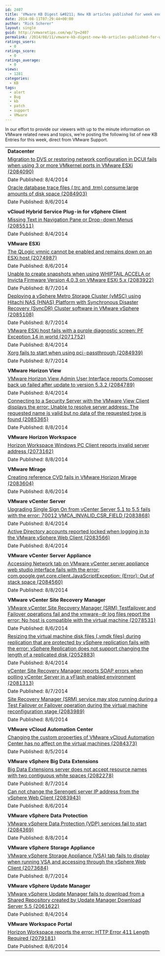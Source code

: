```yaml
---
id: 2407
title: 'VMware KB Digest &#8211; New KB articles published for week ending 8/9/14'
date: 2014-08-11T07:29:44+00:00
author: "Rick Scherer"
layout: single
guid: http://vmwaretips.com/wp/?p=2407
permalink: /2014/08/11/vmware-kb-digest-new-kb-articles-published-for-week-ending-8914/
ratings_users:
  - 0
ratings_score:
  - 0
ratings_average:
  - 0
views:
  - 1281
categories:
  - KB
tags:
  - alert
  - Bug
  - kb
  - patch
  - support
  - VMware
---
```

In our effort to provide our viewers with up to the minute information on VMware related news and topics, we&#8217;re posting the following list of new KB Entries for this week, direct from VMware Support.
  
<!--more-->

<table border="0" cellspacing="0" cellpadding="0">
  <tr>
    <td valign="top" width="727">
      <strong>Datacenter</strong>
    </td>
  </tr>
  
  <tr>
    <td valign="top" width="727">
      <a href="http://bit.ly/1sufsVb">Migration to DVS or restoring network configuration in DCUI fails when using 3 or more VMkernel ports in VMware ESXi (2084090)</a>
    </td>
  </tr>
  
  <tr>
    <td valign="top" width="727">
      Date Published: 8/4/2014
    </td>
  </tr>
  
  <tr>
    <td valign="top" width="727">
      <a href="http://bit.ly/1sufqws">Oracle database trace files (.trc and .trm) consume large amounts of disk space (2084903)</a>
    </td>
  </tr>
  
  <tr>
    <td valign="top" width="727">
      Date Published: 8/6/2014
    </td>
  </tr>
  
  <tr>
    <td valign="top" width="727">
    </td>
  </tr>
  
  <tr>
    <td valign="top" width="727">
      <strong>vCloud Hybrid Service Plug-in for vSphere Client</strong>
    </td>
  </tr>
  
  <tr>
    <td valign="top" width="727">
      <a href="http://bit.ly/1sufqwu">Missing Text in Navigation Pane or Drop-down Menus (2085511)</a>
    </td>
  </tr>
  
  <tr>
    <td valign="top" width="727">
      Date Published: 8/4/2014
    </td>
  </tr>
  
  <tr>
    <td valign="top" width="727">
    </td>
  </tr>
  
  <tr>
    <td valign="top" width="727">
      <strong>VMware ESXi</strong>
    </td>
  </tr>
  
  <tr>
    <td valign="top" width="727">
      <a href="http://bit.ly/1sufsVh">The QLogic vmnic cannot be enabled and remains down on an ESXi host (2074987)</a>
    </td>
  </tr>
  
  <tr>
    <td valign="top" width="727">
      Date Published: 8/6/2014
    </td>
  </tr>
  
  <tr>
    <td valign="top" width="727">
      <a href="http://bit.ly/1nIslDh">Unable to create snapshots when using WHIPTAIL ACCELA or Invicta Firmware Version 4.0.3 on VMware ESXi 5.x (2083922)</a>
    </td>
  </tr>
  
  <tr>
    <td valign="top" width="727">
      Date Published: 8/7/2014
    </td>
  </tr>
  
  <tr>
    <td valign="top" width="727">
      <a href="http://bit.ly/1sufqww">Deploying a vSphere Metro Storage Cluster (vMSC) using Hitachi NAS (HNAS) Platform with Synchronous Disaster Recovery (SyncDR) Cluster software in VMware vSphere (2085108)</a>
    </td>
  </tr>
  
  <tr>
    <td valign="top" width="727">
      Date Published: 8/7/2014
    </td>
  </tr>
  
  <tr>
    <td valign="top" width="727">
      <a href="http://bit.ly/1nIslDk">VMware ESXi host fails with a purple diagnostic screen: PF Exception 14 in world (2071752)</a>
    </td>
  </tr>
  
  <tr>
    <td valign="top" width="727">
      Date Published: 8/4/2014
    </td>
  </tr>
  
  <tr>
    <td valign="top" width="727">
      <a href="http://bit.ly/1nIslmN">Xorg fails to start when using pci-passthrough (2084939)</a>
    </td>
  </tr>
  
  <tr>
    <td valign="top" width="727">
      Date Published: 8/7/2014
    </td>
  </tr>
  
  <tr>
    <td valign="top" width="727">
    </td>
  </tr>
  
  <tr>
    <td valign="top" width="727">
      <strong>VMware Horizon View </strong>
    </td>
  </tr>
  
  <tr>
    <td valign="top" width="727">
      <a href="http://bit.ly/1nIslDo">VMware Horizon View Admin User Interface reports Composer back up failed after update to version 5.3.2 (2084789)</a>
    </td>
  </tr>
  
  <tr>
    <td valign="top" width="727">
      Date Published: 8/4/2014
    </td>
  </tr>
  
  <tr>
    <td valign="top" width="727">
      <a href="http://bit.ly/1nIslDq">Connecting to a Security Server with the VMware View Client displays the error: Unable to resolve server address: The requested name is valid but no data of the requested type is found (2085365)</a>
    </td>
  </tr>
  
  <tr>
    <td valign="top" width="727">
      Date Published: 8/8/2014
    </td>
  </tr>
  
  <tr>
    <td valign="top" width="727">
    </td>
  </tr>
  
  <tr>
    <td valign="top" width="727">
      <strong>VMware Horizon Workspace</strong>
    </td>
  </tr>
  
  <tr>
    <td valign="top" width="727">
      <a href="http://bit.ly/1nIslmT">Horizon Workspace Windows PC Client reports invalid server address (2073162)</a>
    </td>
  </tr>
  
  <tr>
    <td valign="top" width="727">
      Date Published: 8/8/2014
    </td>
  </tr>
  
  <tr>
    <td valign="top" width="727">
    </td>
  </tr>
  
  <tr>
    <td valign="top" width="727">
      <strong>VMware Mirage</strong>
    </td>
  </tr>
  
  <tr>
    <td valign="top" width="727">
      <a href="http://bit.ly/1nIslmV">Creating reference CVD fails in VMware Horizon Mirage (2083604)</a>
    </td>
  </tr>
  
  <tr>
    <td valign="top" width="727">
      Date Published: 8/6/2014
    </td>
  </tr>
  
  <tr>
    <td valign="top" width="727">
    </td>
  </tr>
  
  <tr>
    <td valign="top" width="727">
      <strong>VMware vCenter Server</strong>
    </td>
  </tr>
  
  <tr>
    <td valign="top" width="727">
      <a href="http://bit.ly/1sufw7k">Upgrading Single Sign On from vCenter Server 5.1 to 5.5 fails with the error: 70012 VMCA_INVALID_CSR_FIELD (2083868)</a>
    </td>
  </tr>
  
  <tr>
    <td valign="top" width="727">
      Date Published: 8/4/2014
    </td>
  </tr>
  
  <tr>
    <td valign="top" width="727">
      <a href="http://bit.ly/1suftbG">Active Directory accounts reported locked when logging in to the VMware vSphere Web Client (2083566)</a>
    </td>
  </tr>
  
  <tr>
    <td valign="top" width="727">
      Date Published: 8/4/2014
    </td>
  </tr>
  
  <tr>
    <td valign="top" width="727">
    </td>
  </tr>
  
  <tr>
    <td valign="top" width="727">
      <strong>VMware vCenter Server Appliance</strong>
    </td>
  </tr>
  
  <tr>
    <td valign="top" width="727">
      <a href="http://bit.ly/1nIsln0">Accessing Network tab on VMware vCenter server appliance web studio interface fails with the error: com.google.gwt.core.client.JavaScriptException: (Error): Out of stack space (2084560)</a>
    </td>
  </tr>
  
  <tr>
    <td valign="top" width="727">
      Date Published: 8/8/2014
    </td>
  </tr>
  
  <tr>
    <td valign="top" width="727">
    </td>
  </tr>
  
  <tr>
    <td valign="top" width="727">
      <strong>VMware vCenter Site Recovery Manager</strong>
    </td>
  </tr>
  
  <tr>
    <td valign="top" width="727">
      <a href="http://bit.ly/1nIsois">VMware vCenter Site Recovery Manager (SRM) Testfailover and Failover operations fail and the vmware-dr log files report the error: No host is compatible with the virtual machine (2078531)</a>
    </td>
  </tr>
  
  <tr>
    <td valign="top" width="727">
      Date Published: 8/6/2014
    </td>
  </tr>
  
  <tr>
    <td valign="top" width="727">
      <a href="http://bit.ly/1sufw7v">Resizing the virtual machine disk files (.vmdk files) during replication that are protected by vSphere replication fails with the error: vSphere Replication does not support changing the length of a replicated disk (2052883)</a>
    </td>
  </tr>
  
  <tr>
    <td valign="top" width="727">
      Date Published: 8/4/2014
    </td>
  </tr>
  
  <tr>
    <td valign="top" width="727">
      <a href="http://bit.ly/1sufw7x">vCenter Site Recovery Manager reports SOAP errors when polling vCenter Server in a vFlash enabled environment (2081313)</a>
    </td>
  </tr>
  
  <tr>
    <td valign="top" width="727">
      Date Published: 8/7/2014
    </td>
  </tr>
  
  <tr>
    <td valign="top" width="727">
      <a href="http://bit.ly/1nIslTK">Site Recovery Manager (SRM) service may stop running during a Test Failover or Failover operation during the virtual machine reconfiguration stage (2083989)</a>
    </td>
  </tr>
  
  <tr>
    <td valign="top" width="727">
      Date Published: 8/6/2014
    </td>
  </tr>
  
  <tr>
    <td valign="top" width="727">
    </td>
  </tr>
  
  <tr>
    <td valign="top" width="727">
      <strong>VMware vCloud Automation Center</strong>
    </td>
  </tr>
  
  <tr>
    <td valign="top" width="727">
      <a href="http://bit.ly/1nIsoiB">Changing the custom properties of VMware vCloud Automation Center has no affect on the virtual machines (2084373)</a>
    </td>
  </tr>
  
  <tr>
    <td valign="top" width="727">
      Date Published: 8/5/2014
    </td>
  </tr>
  
  <tr>
    <td valign="top" width="727">
    </td>
  </tr>
  
  <tr>
    <td valign="top" width="727">
      <strong>VMware vSphere Big Data Extensions</strong>
    </td>
  </tr>
  
  <tr>
    <td valign="top" width="727">
      <a href="http://bit.ly/1sufwnR">Big Data Extensions server does not accept resource names with two contiguous white spaces (2082278)</a>
    </td>
  </tr>
  
  <tr>
    <td valign="top" width="727">
      Date Published: 8/7/2014
    </td>
  </tr>
  
  <tr>
    <td valign="top" width="727">
      <a href="http://bit.ly/1nIsoiF">Can not change the Serengeti server IP address from the vSphere Web Client (2083943)</a>
    </td>
  </tr>
  
  <tr>
    <td valign="top" width="727">
      Date Published: 8/6/2014
    </td>
  </tr>
  
  <tr>
    <td valign="top" width="727">
    </td>
  </tr>
  
  <tr>
    <td valign="top" width="727">
      <strong>VMware vSphere Data Protection</strong>
    </td>
  </tr>
  
  <tr>
    <td valign="top" width="727">
      <a href="http://bit.ly/1sufwnT">VMware vSphere Data Protection (VDP) services fail to start (2084369)</a>
    </td>
  </tr>
  
  <tr>
    <td valign="top" width="727">
      Date Published: 8/8/2014
    </td>
  </tr>
  
  <tr>
    <td valign="top" width="727">
    </td>
  </tr>
  
  <tr>
    <td valign="top" width="727">
      <strong>VMware vSphere Storage Appliance</strong>
    </td>
  </tr>
  
  <tr>
    <td valign="top" width="727">
      <a href="http://bit.ly/1nIslTP">VMware vSphere Storage Appliance (VSA) tab fails to display when running VSA and accessing through the vSphere Web Client (2073684)</a>
    </td>
  </tr>
  
  <tr>
    <td valign="top" width="727">
      Date Published: 8/7/2014
    </td>
  </tr>
  
  <tr>
    <td valign="top" width="727">
    </td>
  </tr>
  
  <tr>
    <td valign="top" width="727">
      <strong>VMware vSphere Update Manager </strong>
    </td>
  </tr>
  
  <tr>
    <td valign="top" width="727">
      <a href="http://bit.ly/1nIsoiH">VMware vSphere Update Manager fails to download from a Shared Repository created by Update Manager Download Server 5.5 (2061622)</a>
    </td>
  </tr>
  
  <tr>
    <td valign="top" width="727">
      Date Published: 8/4/2014
    </td>
  </tr>
  
  <tr>
    <td valign="top" width="727">
    </td>
  </tr>
  
  <tr>
    <td valign="top" width="727">
      <strong>VMware Workspace Portal</strong>
    </td>
  </tr>
  
  <tr>
    <td valign="top" width="727">
      <a href="http://bit.ly/1suftsc">Horizon Workspace reports the error: HTTP Error 411 Length Required (2079181)</a>
    </td>
  </tr>
  
  <tr>
    <td valign="top" width="727">
      Date Published: 8/6/2014
    </td>
  </tr>
</table>

<div class="feedflare">
</div>